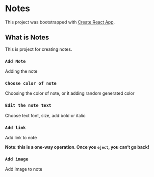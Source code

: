 # Notes

This project was bootstrapped with [Create React App](https://github.com/facebook/create-react-app).

## What is Notes

This is project for creating notes.

### `Add Note`

Adding the note

### `Choose color of note`

Choosing the color of note, or it adding random generated color

### `Edit the note text`

Choose text font, size, add bold or italic

### `Add link`

Add link to note

**Note: this is a one-way operation. Once you `eject`, you can’t go back!**

### `Add image`

Add image to note